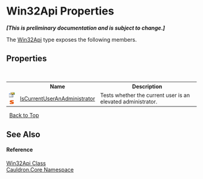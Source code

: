 # Win32Api Properties
 _**\[This is preliminary documentation and is subject to change.\]**_

The <a href="T_Cauldron_Core_Win32Api">Win32Api</a> type exposes the following members.


## Properties
&nbsp;<table><tr><th></th><th>Name</th><th>Description</th></tr><tr><td>![Public property](media/pubproperty.gif "Public property")![Static member](media/static.gif "Static member")</td><td><a href="P_Cauldron_Core_Win32Api_IsCurrentUserAnAdministrator">IsCurrentUserAnAdministrator</a></td><td>
Tests whether the current user is an elevated administrator.</td></tr></table>&nbsp;
<a href="#win32api-properties">Back to Top</a>

## See Also


#### Reference
<a href="T_Cauldron_Core_Win32Api">Win32Api Class</a><br /><a href="N_Cauldron_Core">Cauldron.Core Namespace</a><br />